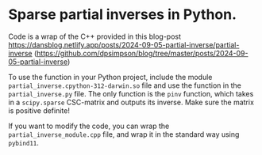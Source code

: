 # Sparse partial inverses in Python. 

Code is a wrap of the C++ provided in this blog-post https://dansblog.netlify.app/posts/2024-09-05-partial-inverse/partial-inverse (https://github.com/dpsimpson/blog/tree/master/posts/2024-09-05-partial-inverse)

To use the function in your Python project, include the module ```partial_inverse.cpython-312-darwin.so``` file and use the function in the ```partial_inverse.py``` file. The only function is the ```pinv``` function, which takes in a ```scipy.sparse``` CSC-matrix and outputs its inverse. Make sure the matrix is positive definite!

If you want to modify the code, you can wrap the ```partial_inverse_module.cpp``` file, and wrap it in the standard way using ```pybind11```.
